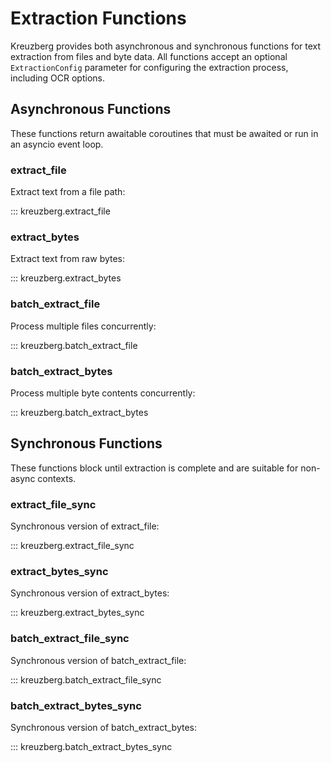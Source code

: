 # Extraction Functions

Kreuzberg provides both asynchronous and synchronous functions for text extraction from files and byte data. All functions accept an optional `ExtractionConfig` parameter for configuring the extraction process, including OCR options.

## Asynchronous Functions

These functions return awaitable coroutines that must be awaited or run in an asyncio event loop.

### extract_file

Extract text from a file path:

::: kreuzberg.extract_file

### extract_bytes

Extract text from raw bytes:

::: kreuzberg.extract_bytes

### batch_extract_file

Process multiple files concurrently:

::: kreuzberg.batch_extract_file

### batch_extract_bytes

Process multiple byte contents concurrently:

::: kreuzberg.batch_extract_bytes

## Synchronous Functions

These functions block until extraction is complete and are suitable for non-async contexts.

### extract_file_sync

Synchronous version of extract_file:

::: kreuzberg.extract_file_sync

### extract_bytes_sync

Synchronous version of extract_bytes:

::: kreuzberg.extract_bytes_sync

### batch_extract_file_sync

Synchronous version of batch_extract_file:

::: kreuzberg.batch_extract_file_sync

### batch_extract_bytes_sync

Synchronous version of batch_extract_bytes:

::: kreuzberg.batch_extract_bytes_sync
